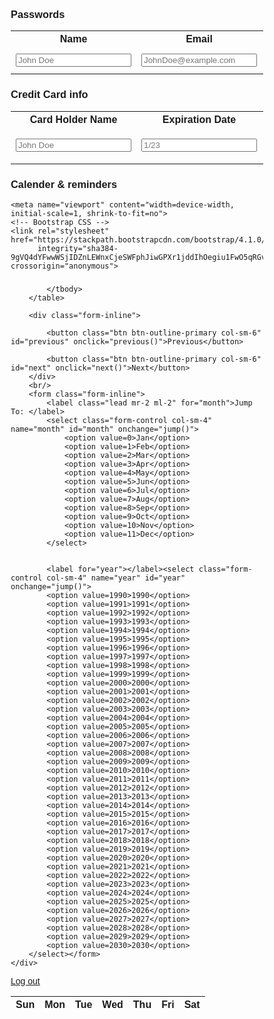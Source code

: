 ### Passwords
<table>
    <tr>
        <th><label for="name">Name</label></th>
        <th><label for="email">Email</label></th>
        <th><label for="password">Password</label></th>
        <th><label for="phone">Phone</label></th>
    </tr>
    <tr>
        <td><input type="text" name="name" id="name" placeholder="John Doe" required></td>
        <td><input type="email" name="email" id="email" placeholder="JohnDoe@example.com" required></td>
        <td><input type="password" name="password" id="password" placeholder="Password" required></td>
        <td><input type="tel" name="phone_num" id="phone_num"
            pattern="[0-9]{3}-[0-9]{3}-[0-9]{4}"
            placeholder="123-456-7890"></td>
        <td ><button onclick="create_Password()">Add Password</button></td>
    </tr>
</table>


### Credit Card info 

<table>
    <tr>
        <th><label for="name">Card Holder Name</label></th>
        <th><label for="email">Expiration Date</label></th>
        <th><label for="password">CVC</label></th>
        <th><label for="phone">Card Number</label></th>
    </tr>
    <tr>
        <td><input type="text" name="name" id="name" placeholder="John Doe" required></td>
        <td><input type="email" name="email" id="email" placeholder="1/23" required></td>
        <td><input type="password" name="password" id="password"
            pattern="[0-9]{3}"
            placeholder="123"required></td>
        <td><input type="tel" name="phone_num" id="phone_num"
            pattern="[0-9]{4}-[0-9]{4}-[0-9]{4}"
            placeholder="1234-5678-9012" required></td>
        <td ><button onclick="create_Credit()">Add Credit Card</button></td>
    </tr>
</table>



### Calender & reminders
<style>

      * {box-sizing: border-box;}
      ul {list-style-type: none;}
      body {font-family: Verdana, sans-serif;}

      .month {
        padding: 70px 25px;
        width: 100%;
        background: #010302;
        text-align: center;
      }

      .month ul {
        margin: 0;
        padding: 0;
      }

      .month ul li {
        color: white;
        font-size: 20px;
        text-transform: uppercase;
        letter-spacing: 3px;
      }

      .month .prev {
        float: left;
        padding-top: 10px;
      }

      .month .next {
        float: right;
        padding-top: 10px;
      }

      .weekdays {
        margin: 0;
        padding: 10px 0;
        background-color: #ddd;
      }

      .weekdays li {
        display: inline-block;
        width: 13.6%;
        color: #666;
        text-align: center;
      }

      .days {
        padding: 10px 0;
        background: #eee;
        margin: 0;
      }

      .days li {
        list-style-type: none;
        display: inline-block;
        width: 13.6%;
        text-align: center;
        margin-bottom: 5px;
        font-size:12px;
        color: #777;
      }

      .days li .active {
        padding: 5px;
        background: #AF0011;
        color: red !important
      }

      /* Add media queries for smaller screens 
      @media screen and (max-width:720px) {
        .weekdays li, .days li {width: 13.1%;}
      }

      @media screen and (max-width: 420px) {
        .weekdays li, .days li {width: 12.5%;}
        .days li .active {padding: 2px;}
      }

      @media screen and (max-width: 290px) {
        .weekdays li, .days li {width: 12.2%;}
      }
      

</style>
<head>
    <meta charset="UTF-8">
    <title>Calendar</title>

    <meta name="viewport" content="width=device-width, initial-scale=1, shrink-to-fit=no">
    <!-- Bootstrap CSS -->
    <link rel="stylesheet" href="https://stackpath.bootstrapcdn.com/bootstrap/4.1.0/css/bootstrap.min.css"
          integrity="sha384-9gVQ4dYFwwWSjIDZnLEWnxCjeSWFphJiwGPXr1jddIhOegiu1FwO5qRGvFXOdJZ4" crossorigin="anonymous">

</head>
<body>
<div class="container col-sm-4 col-md-7 col-lg-4 mt-5">
    <div class="card">
        <h3 class="card-header" id="monthAndYear"></h3>
        <table class="table table-bordered table-responsive-sm" id="calendar">
            <thead>
            <tr>
                <th>Sun</th>
                <th>Mon</th>
                <th>Tue</th>
                <th>Wed</th>
                <th>Thu</th>
                <th>Fri</th>
                <th>Sat</th>
            </tr>
            </thead>
            <!--dont change the indentation of this code!--->
            <tbody id="calendar-body">

            </tbody>
        </table>

        <div class="form-inline">

            <button class="btn btn-outline-primary col-sm-6" id="previous" onclick="previous()">Previous</button>

            <button class="btn btn-outline-primary col-sm-6" id="next" onclick="next()">Next</button>
        </div>
        <br/>
        <form class="form-inline">
            <label class="lead mr-2 ml-2" for="month">Jump To: </label>
            <select class="form-control col-sm-4" name="month" id="month" onchange="jump()">
                <option value=0>Jan</option>
                <option value=1>Feb</option>
                <option value=2>Mar</option>
                <option value=3>Apr</option>
                <option value=4>May</option>
                <option value=5>Jun</option>
                <option value=6>Jul</option>
                <option value=7>Aug</option>
                <option value=8>Sep</option>
                <option value=9>Oct</option>
                <option value=10>Nov</option>
                <option value=11>Dec</option>
            </select>


            <label for="year"></label><select class="form-control col-sm-4" name="year" id="year" onchange="jump()">
            <option value=1990>1990</option>
            <option value=1991>1991</option>
            <option value=1992>1992</option>
            <option value=1993>1993</option>
            <option value=1994>1994</option>
            <option value=1995>1995</option>
            <option value=1996>1996</option>
            <option value=1997>1997</option>
            <option value=1998>1998</option>
            <option value=1999>1999</option>
            <option value=2000>2000</option>
            <option value=2001>2001</option>
            <option value=2002>2002</option>
            <option value=2003>2003</option>
            <option value=2004>2004</option>
            <option value=2005>2005</option>
            <option value=2006>2006</option>
            <option value=2007>2007</option>
            <option value=2008>2008</option>
            <option value=2009>2009</option>
            <option value=2010>2010</option>
            <option value=2011>2011</option>
            <option value=2012>2012</option>
            <option value=2013>2013</option>
            <option value=2014>2014</option>
            <option value=2015>2015</option>
            <option value=2016>2016</option>
            <option value=2017>2017</option>
            <option value=2018>2018</option>
            <option value=2019>2019</option>
            <option value=2020>2020</option>
            <option value=2021>2021</option>
            <option value=2022>2022</option>
            <option value=2023>2023</option>
            <option value=2024>2024</option>
            <option value=2025>2025</option>
            <option value=2026>2026</option>
            <option value=2027>2027</option>
            <option value=2028>2028</option>
            <option value=2029>2029</option>
            <option value=2030>2030</option>
        </select></form>
    </div>
</div>


<a class="submit" href="https://hsinaditam.github.io/Password_Man/">Log out</a>

<script>
  today = new Date();
currentMonth = today.getMonth();
currentYear = today.getFullYear();
selectYear = document.getElementById("year");
selectMonth = document.getElementById("month");

months = ["Jan", "Feb", "Mar", "Apr", "May", "Jun", "Jul", "Aug", "Sep", "Oct", "Nov", "Dec"];

monthAndYear = document.getElementById("monthAndYear");
showCalendar(currentMonth, currentYear);


function next() {
    currentYear = (currentMonth === 11) ? currentYear + 1 : currentYear;
    currentMonth = (currentMonth + 1) % 12;
    showCalendar(currentMonth, currentYear);
}

function previous() {
    currentYear = (currentMonth === 0) ? currentYear - 1 : currentYear;
    currentMonth = (currentMonth === 0) ? 11 : currentMonth - 1;
    showCalendar(currentMonth, currentYear);
}

function jump() {
    currentYear = parseInt(selectYear.value);
    currentMonth = parseInt(selectMonth.value);
    showCalendar(currentMonth, currentYear);
}

function showCalendar(month, year) {

    let firstDay = (new Date(year, month)).getDay();

    tbl = document.getElementById("calendar-body"); // body of the calendar

    // clearing all previous cells
    tbl.innerHTML = "";

    // filing data about month and in the page via DOM.
    monthAndYear.innerHTML = months[month] + " " + year;
    selectYear.value = year;
    selectMonth.value = month;

    // creating all cells
    let date = 1;
    for (let i = 0; i < 6; i++) {
        // creates a table row
        let row = document.createElement("tr");

        //creating individual cells, filing them up with data.
        for (let j = 0; j < 7; j++) {
            if (i === 0 && j < firstDay) {
                cell = document.createElement("td");
                cellText = document.createTextNode("");
                cell.appendChild(cellText);
                row.appendChild(cell);
            }
            else if (date > daysInMonth(month, year)) {
                break;
            }

            else {
                cell = document.createElement("td");
                cellText = document.createTextNode(date);
                if (date === today.getDate() && year === today.getFullYear() && month === today.getMonth()) {
                    cell.classList.add("bg-info");
                } // color today's date
                cell.appendChild(cellText);
                row.appendChild(cell);
                date++;
            }


        }

        tbl.appendChild(row); // appending each row into calendar body.
    }

}


// check how many days in a month code from https://dzone.com/articles/determining-number-days-month
function daysInMonth(iMonth, iYear) {
    return 32 - new Date(iYear, iMonth, 32).getDate();
}
</script>








<!--
### Where to?

<a href="https://hsinaditam.github.io/Password_Man/PasswordManager.html">
  <input class ="submit" type="submit" value="Password Manager">
<a href="https://hsinaditam.github.io/Password_Man/">
  <input class ="submit" type="submit" value="Calendar">
<a href="https://hsinaditam.github.io/Password_Man/">
  <input class ="submit" type="submit" value="Notepad">
-->